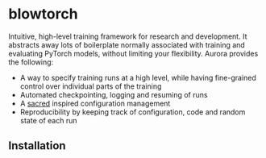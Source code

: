 # blowtorch

Intuitive, high-level training framework for research and development. It abstracts away lots of boilerplate normally associated with training and evaluating PyTorch models, without limiting your flexibility. Aurora provides the following:

* A way to specify training runs at a high level, while having fine-grained control over individual parts of the training
* Automated checkpointing, logging and resuming of runs
* A [sacred](https://github.com/IDSIA/sacred) inspired configuration management
* Reproducibility by keeping track of configuration, code and random state of each run

## Installation